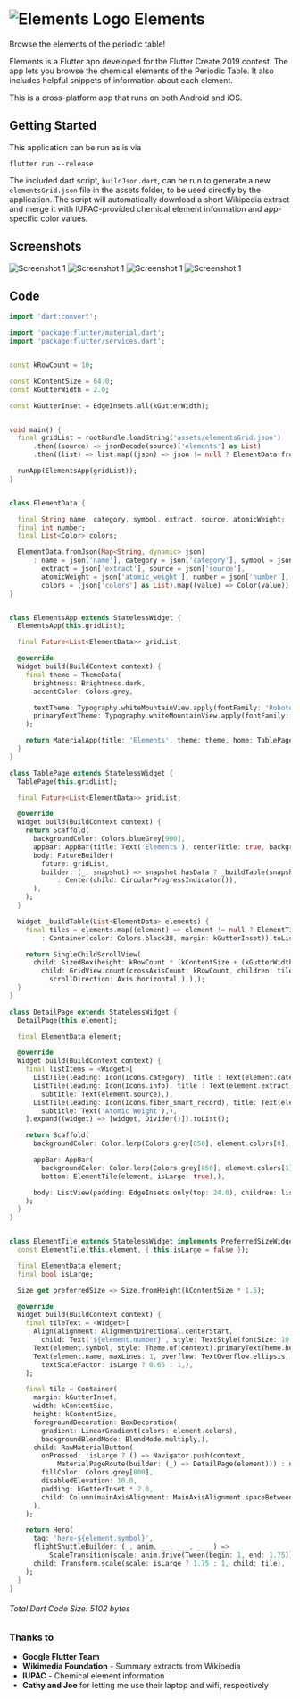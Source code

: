 # ![Elements Logo](assets/launcher_icons/app_icon.png) Elements

Browse the elements of the periodic table!

Elements is a Flutter app developed for the Flutter Create 2019 contest. The app lets you browse the chemical elements of the Periodic Table. It also includes helpful snippets of information about each element.

This is a cross-platform app that runs on both Android and iOS.


## Getting Started

This application can be run as is via

```
flutter run --release
```

The included dart script, `buildJson.dart`, can be run to generate a new `elementsGrid.json` file in the assets folder, to be used directly by the application. The script will automatically download a short Wikipedia extract and merge it with IUPAC-provided chemical element information and app-specific color values.


## Screenshots
![Screenshot 1](assets/screenshots/screenshot_1.jpg)
![Screenshot 1](assets/screenshots/screenshot_2.jpg)
![Screenshot 1](assets/screenshots/screenshot_3.jpg)
![Screenshot 1](assets/screenshots/screenshot_4.jpg)


## Code

``` dart
import 'dart:convert';

import 'package:flutter/material.dart';
import 'package:flutter/services.dart';


const kRowCount = 10;

const kContentSize = 64.0;
const kGutterWidth = 2.0;

const kGutterInset = EdgeInsets.all(kGutterWidth);


void main() {
  final gridList = rootBundle.loadString('assets/elementsGrid.json')
      .then((source) => jsonDecode(source)['elements'] as List)
      .then((list) => list.map((json) => json != null ? ElementData.fromJson(json) : null).toList());

  runApp(ElementsApp(gridList));
}


class ElementData {

  final String name, category, symbol, extract, source, atomicWeight;
  final int number;
  final List<Color> colors;

  ElementData.fromJson(Map<String, dynamic> json)
      : name = json['name'], category = json['category'], symbol = json['symbol'],
        extract = json['extract'], source = json['source'],
        atomicWeight = json['atomic_weight'], number = json['number'],
        colors = (json['colors'] as List).map((value) => Color(value)).toList();
}


class ElementsApp extends StatelessWidget {
  ElementsApp(this.gridList);

  final Future<List<ElementData>> gridList;

  @override
  Widget build(BuildContext context) {
    final theme = ThemeData(
      brightness: Brightness.dark,
      accentColor: Colors.grey,

      textTheme: Typography.whiteMountainView.apply(fontFamily: 'Roboto Condensed'),
      primaryTextTheme: Typography.whiteMountainView.apply(fontFamily: 'Share Tech Mono'),
    );

    return MaterialApp(title: 'Elements', theme: theme, home: TablePage(gridList));
  }
}

class TablePage extends StatelessWidget {
  TablePage(this.gridList);

  final Future<List<ElementData>> gridList;

  @override
  Widget build(BuildContext context) {
    return Scaffold(
      backgroundColor: Colors.blueGrey[900],
      appBar: AppBar(title: Text('Elements'), centerTitle: true, backgroundColor: Colors.blueGrey[800]),
      body: FutureBuilder(
        future: gridList,
        builder: (_, snapshot) => snapshot.hasData ? _buildTable(snapshot.data)
            : Center(child: CircularProgressIndicator()),
      ),
    );
  }

  Widget _buildTable(List<ElementData> elements) {
    final tiles = elements.map((element) => element != null ? ElementTile(element)
        : Container(color: Colors.black38, margin: kGutterInset)).toList();

    return SingleChildScrollView(
      child: SizedBox(height: kRowCount * (kContentSize + (kGutterWidth * 2)),
        child: GridView.count(crossAxisCount: kRowCount, children: tiles,
          scrollDirection: Axis.horizontal,),),);
  }
}

class DetailPage extends StatelessWidget {
  DetailPage(this.element);

  final ElementData element;

  @override
  Widget build(BuildContext context) {
    final listItems = <Widget>[
      ListTile(leading: Icon(Icons.category), title : Text(element.category.toUpperCase())),
      ListTile(leading: Icon(Icons.info), title : Text(element.extract),
        subtitle: Text(element.source),),
      ListTile(leading: Icon(Icons.fiber_smart_record), title: Text(element.atomicWeight),
        subtitle: Text('Atomic Weight'),),
    ].expand((widget) => [widget, Divider()]).toList();

    return Scaffold(
      backgroundColor: Color.lerp(Colors.grey[850], element.colors[0], 0.07),

      appBar: AppBar(
        backgroundColor: Color.lerp(Colors.grey[850], element.colors[1], 0.2),
        bottom: ElementTile(element, isLarge: true),),

      body: ListView(padding: EdgeInsets.only(top: 24.0), children: listItems),
    );
  }
}


class ElementTile extends StatelessWidget implements PreferredSizeWidget {
  const ElementTile(this.element, { this.isLarge = false });

  final ElementData element;
  final bool isLarge;

  Size get preferredSize => Size.fromHeight(kContentSize * 1.5);

  @override
  Widget build(BuildContext context) {
    final tileText = <Widget>[
      Align(alignment: AlignmentDirectional.centerStart,
        child: Text('${element.number}', style: TextStyle(fontSize: 10.0)),),
      Text(element.symbol, style: Theme.of(context).primaryTextTheme.headline),
      Text(element.name, maxLines: 1, overflow: TextOverflow.ellipsis,
        textScaleFactor: isLarge ? 0.65 : 1,),
    ];

    final tile = Container(
      margin: kGutterInset,
      width: kContentSize,
      height: kContentSize,
      foregroundDecoration: BoxDecoration(
        gradient: LinearGradient(colors: element.colors),
        backgroundBlendMode: BlendMode.multiply,),
      child: RawMaterialButton(
        onPressed: !isLarge ? () => Navigator.push(context,
            MaterialPageRoute(builder: (_) => DetailPage(element))) : null,
        fillColor: Colors.grey[800],
        disabledElevation: 10.0,
        padding: kGutterInset * 2.0,
        child: Column(mainAxisAlignment: MainAxisAlignment.spaceBetween, children: tileText),
      ),
    );

    return Hero(
      tag: 'hero-${element.symbol}',
      flightShuttleBuilder: (_, anim, __, ___, ____) =>
          ScaleTransition(scale: anim.drive(Tween(begin: 1, end: 1.75)), child: tile),
      child: Transform.scale(scale: isLarge ? 1.75 : 1, child: tile),
    );
  }
}
``` 

###### Total Dart Code Size: 5102 bytes


### Thanks to
- **Google Flutter Team**
- **Wikimedia Foundation** - Summary extracts from Wikipedia
- **IUPAC** - Chemical element information
- **Cathy and Joe** for letting me use their laptop and wifi, respectively